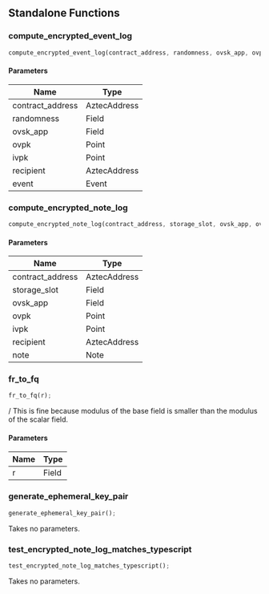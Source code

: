 ## Standalone Functions

### compute_encrypted_event_log

```rust
compute_encrypted_event_log(contract_address, randomness, ovsk_app, ovpk, ivpk, recipient, event);
```

#### Parameters
| Name | Type |
| --- | --- |
| contract_address | AztecAddress |
| randomness | Field |
| ovsk_app | Field |
| ovpk | Point |
| ivpk | Point |
| recipient | AztecAddress |
| event | Event |

### compute_encrypted_note_log

```rust
compute_encrypted_note_log(contract_address, storage_slot, ovsk_app, ovpk, ivpk, recipient, note);
```

#### Parameters
| Name | Type |
| --- | --- |
| contract_address | AztecAddress |
| storage_slot | Field |
| ovsk_app | Field |
| ovpk | Point |
| ivpk | Point |
| recipient | AztecAddress |
| note | Note |

### fr_to_fq

```rust
fr_to_fq(r);
```

/ This is fine because modulus of the base field is smaller than the modulus of the scalar field.

#### Parameters
| Name | Type |
| --- | --- |
| r | Field |

### generate_ephemeral_key_pair

```rust
generate_ephemeral_key_pair();
```

Takes no parameters.

### test_encrypted_note_log_matches_typescript

```rust
test_encrypted_note_log_matches_typescript();
```

Takes no parameters.

